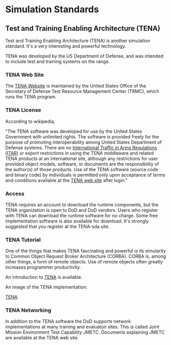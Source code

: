 # Simulation Standards

## Test and Training Enabling Architecture (TENA) 

Test and Training Enabling Architecture (TENA) is another simulation standard. It's a very interesting and powerful technology.

TENA was developed by the US Department of Defense, and was intended to include test and training systems on the range. 

### TENA Web Site

The [TENA Website](https://www.tena-sda.org/) is maintained by the United States Office of the Secretary of Defense Test Resource Management Center (TRMC), which runs the TENA program. 

### TENA License

According to wikipedia, 

"The TENA software was developed for use by the United States Government with unlimited rights. The software is provided freely for the purpose of promoting interoperability among United States Department of Defense systems. There are no [International Traffic in Arms Regulations (ITAR)](https://en.wikipedia.org/wiki/International_Traffic_in_Arms_Regulations) or export restrictions in using the TENA middleware and related TENA products at an international site, although any restrictions for user provided object models, software, or documents are the responsibility of the author(s) of those products. Use of the TENA software (source code and binary code) by individuals is permitted only upon acceptance of terms and conditions available at the [TENA web site](https://www.tena-sda.org/) after login."

### Access

TENA requires an account to download the runtime components, but the TENA organization is open to DoD and DoD vendors. Users who register with TENA can download the runtime software for no charge. Some free implementation software is also available for download. It's strongly suggested that you register at the TENA-sda site.

### TENA Tutorial

One of the things that makes TENA fascinating and powerful is its simularity to Common Object Request Broker Architecture (CORBA). CORBA is, among other things, a form of remote objects. Use of remote objects often greatly increases programmer productivity.

An introduction to [TENA](https://www.tena-sda.org/display/TENAintro/Documentation) is available.  

An image of the TENA implementation:

[TENA](images/TENA.tiff)

### TENA Networking

In addition to the TENA software the DoD supports network implementations at many training and evaluaton sites. This is called Joint Mission Environment Test Capability JMETC. Documents explaining JMETC are available at the TENA web site.

